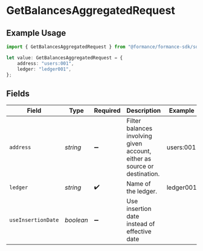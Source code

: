 # GetBalancesAggregatedRequest

## Example Usage

```typescript
import { GetBalancesAggregatedRequest } from "@formance/formance-sdk/sdk/models/operations";

let value: GetBalancesAggregatedRequest = {
    address: "users:001",
    ledger: "ledger001",
};
```

## Fields

| Field                                                                     | Type                                                                      | Required                                                                  | Description                                                               | Example                                                                   |
| ------------------------------------------------------------------------- | ------------------------------------------------------------------------- | ------------------------------------------------------------------------- | ------------------------------------------------------------------------- | ------------------------------------------------------------------------- |
| `address`                                                                 | *string*                                                                  | :heavy_minus_sign:                                                        | Filter balances involving given account, either as source or destination. | users:001                                                                 |
| `ledger`                                                                  | *string*                                                                  | :heavy_check_mark:                                                        | Name of the ledger.                                                       | ledger001                                                                 |
| `useInsertionDate`                                                        | *boolean*                                                                 | :heavy_minus_sign:                                                        | Use insertion date instead of effective date                              |                                                                           |